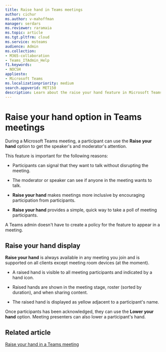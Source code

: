 ```yaml
---
title: Raise hand in Teams meetings
author: cichur
ms.author: v-mahoffman
manager: serdars
ms.reviewer: raramaia
ms.topic: article
ms.tgt.pltfrm: cloud
ms.service: msteams
audience: Admin
ms.collection: 
- M365-collaboration
- Teams_ITAdmin_Help
f1.keywords:
- NOCSH
appliesto: 
- Microsoft Teams
ms.localizationpriority: medium
search.appverid: MET150
description: Learn about the raise your hand feature in Microsoft Teams meetings. 
---
```


# Raise your hand option in Teams meetings

During a Microsoft Teams meeting, a participant can use the **Raise your hand** option to get the speaker's and moderator's attention.

This feature is important for the following reasons:

- Participants can signal that they want to talk without disrupting the meeting.

- The moderator or speaker can see if anyone in the meeting wants to talk.  

- **Raise your hand** makes meetings more inclusive by encouraging participation from participants.

- **Raise your hand** provides a simple, quick way to take a poll of meeting participants.

A Teams admin doesn't have to create a policy for the feature to appear in a meeting.

## Raise your hand display

**Raise your hand** is always available in any meeting you join and is supported on all clients except meeting room devices (at the moment).

- A raised hand is visible to all meeting participants and indicated by a hand icon.

- Raised hands are shown in the meeting stage, roster (sorted by duration), and when sharing content.

- The raised hand is displayed as yellow adjacent to a participant's name.

Once participants has been acknowledged, they can use the **Lower your hand** option. Meeting presenters can also lower a participant's hand.

## Related article

[Raise your hand in a Teams meeting](https://support.office.com/article/raise-your-hand-in-a-teams-meeting-bb2dd8e1-e6bd-43a6-85cf-30822667b372?ui=en-US&rs=en-US&ad=US)

